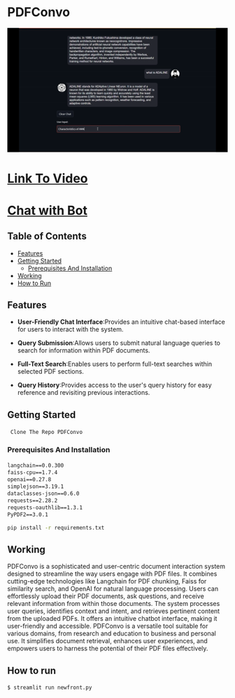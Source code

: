 # PDFConvo



<img src="https://github.com/ananthu666/PDFConvo/blob/main/screenshot/pdf_convo_ss.png">

# [Link To Video](./)

# [Chat with Bot](./)

## Table of Contents

- [Features](#features)
- [Getting Started](#getting-started)
  - [Prerequisites And Installation](#prerequisites-and-installation)
- [Working](#working)
- [How to Run](#how-to-run)

## Features
- **User-Friendly Chat Interface**:Provides an intuitive chat-based interface for users to interact with the system.

- **Query Submission**:Allows users to submit natural language queries to search for information within PDF documents.

- **Full-Text Search**:Enables users to perform full-text searches within selected PDF sections.

- **Query History**:Provides access to the user's query history for easy reference and revisiting previous interactions.

## Getting Started

``` Clone The Repo PDFConvo```

### Prerequisites And Installation

```
langchain==0.0.300
faiss-cpu==1.7.4
openai==0.27.8
simplejson==3.19.1
dataclasses-json==0.6.0
requests==2.28.2
requests-oauthlib==1.3.1
PyPDF2==3.0.1
```
```bash
pip install -r requirements.txt
```

## Working 
PDFConvo is a sophisticated and user-centric document interaction system designed to streamline the way users engage with PDF files. It combines cutting-edge technologies like Langchain for PDF chunking, Faiss for similarity search, and OpenAI for natural language processing. Users can effortlessly upload their PDF documents, ask questions, and receive relevant information from within those documents. The system processes user queries, identifies context and intent, and retrieves pertinent content from the uploaded PDFs. It offers an intuitive chatbot interface, making it user-friendly and accessible. PDFConvo is a versatile tool suitable for various domains, from research and education to business and personal use. It simplifies document retrieval, enhances user experiences, and empowers users to harness the potential of their PDF files effectively.


## How to run
```bash
$ streamlit run newfront.py
```


